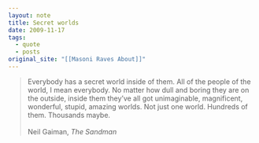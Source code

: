 ```yaml
---
layout: note
title: Secret worlds
date: 2009-11-17
tags:
  - quote
  - posts
original_site: "[[Masoni Raves About]]"
---
```

> Everybody has a secret world inside of them. All of the people of the world, I mean everybody. No matter how dull and boring they are on the outside, inside them they’ve all got unimaginable, magnificent, wonderful, stupid, amazing worlds. Not just one world. Hundreds of them. Thousands maybe.
> <br><br>
> Neil Gaiman, *The Sandman*